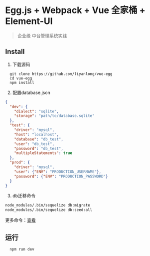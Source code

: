 # Egg.js + Webpack + Vue 全家桶 + Element-UI

> 企业级 中台管理系统实践

## Install
1. 下载源码
```
  git clone https://github.com/liyanlong/vue-egg
  cd vue-egg
  npm install
```

2. 配置database.json
```json
{
  "dev": {
    "dialect": "sqlite",
    "storage": "path/to/database.sqlite"
  },
  "test": {
    "driver": "mysql",
    "host": "localhost",
    "database": "db_test",    
    "user": "db_test",
    "password": "db_test",
    "multipleStatements": true
  },
  "prod": {
    "driver": "mysql",
    "user": {"ENV": "PRODUCTION_USERNAME"},
    "password": {"ENV": "PRODUCTION_PASSWORD"}
  }
}
```

3. db迁移命令

```bash
node_modules/.bin/sequelize db:migrate
node_modules/.bin/sequelize db:seed:all
```
更多命令：[查看](https://github.com/sequelize/cli)


## 运行
```
  npm run dev
```
